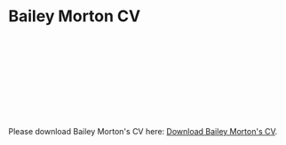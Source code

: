 ﻿# Bailey Morton CV

<object data="https://github.com/baileymorton989/bailey_morton_cv/blob/2a9a62088e0c3fc1231f8c865d8b0f63f6368031/BAILEYMORTON_CV.pdf" type="https://github.com/baileymorton989/bailey_morton_cv/blob/2a9a62088e0c3fc1231f8c865d8b0f63f6368031/BAILEYMORTON_CV.pdf" width="700px" height="700px">
    <embed src="https://github.com/baileymorton989/bailey_morton_cv/blob/2a9a62088e0c3fc1231f8c865d8b0f63f6368031/BAILEYMORTON_CV.pdf">
        <p>Please download Bailey Morton's CV here: <a href="https://github.com/baileymorton989/bailey_morton_cv/blob/2a9a62088e0c3fc1231f8c865d8b0f63f6368031/BAILEYMORTON_CV.pdf">Download Bailey Morton's CV</a>.</p>
    </embed>
</object>
